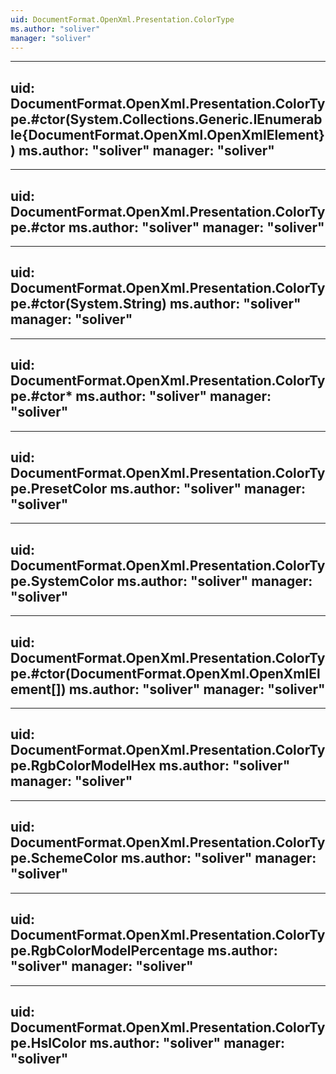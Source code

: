 ```yaml
---
uid: DocumentFormat.OpenXml.Presentation.ColorType
ms.author: "soliver"
manager: "soliver"
---
```


---
uid: DocumentFormat.OpenXml.Presentation.ColorType.#ctor(System.Collections.Generic.IEnumerable{DocumentFormat.OpenXml.OpenXmlElement})
ms.author: "soliver"
manager: "soliver"
---

---
uid: DocumentFormat.OpenXml.Presentation.ColorType.#ctor
ms.author: "soliver"
manager: "soliver"
---

---
uid: DocumentFormat.OpenXml.Presentation.ColorType.#ctor(System.String)
ms.author: "soliver"
manager: "soliver"
---

---
uid: DocumentFormat.OpenXml.Presentation.ColorType.#ctor*
ms.author: "soliver"
manager: "soliver"
---

---
uid: DocumentFormat.OpenXml.Presentation.ColorType.PresetColor
ms.author: "soliver"
manager: "soliver"
---

---
uid: DocumentFormat.OpenXml.Presentation.ColorType.SystemColor
ms.author: "soliver"
manager: "soliver"
---

---
uid: DocumentFormat.OpenXml.Presentation.ColorType.#ctor(DocumentFormat.OpenXml.OpenXmlElement[])
ms.author: "soliver"
manager: "soliver"
---

---
uid: DocumentFormat.OpenXml.Presentation.ColorType.RgbColorModelHex
ms.author: "soliver"
manager: "soliver"
---

---
uid: DocumentFormat.OpenXml.Presentation.ColorType.SchemeColor
ms.author: "soliver"
manager: "soliver"
---

---
uid: DocumentFormat.OpenXml.Presentation.ColorType.RgbColorModelPercentage
ms.author: "soliver"
manager: "soliver"
---

---
uid: DocumentFormat.OpenXml.Presentation.ColorType.HslColor
ms.author: "soliver"
manager: "soliver"
---
